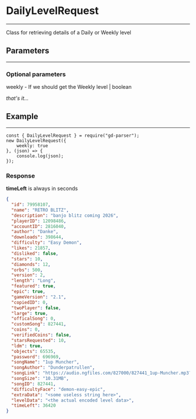 # DailyLevelRequest

---
Class for retrieving details of a Daily or Weekly level

## Parameters

---
### Optional parameters
weekly - If we should get the Weekly level | boolean

*that's it...*

## Example

---
```JS
const { DailyLevelRequest } = require("gd-parser");
new DailyLevelRequest({
    weekly: true
}, (json) => {
    console.log(json);
});
```
### Response

**timeLeft** is always in seconds
```JSON
{
  "id": 79958107,
  "name": "RETRO BLITZ",
  "description": "banjo blitz coming 2026",
  "playerID": 12098486,
  "accountID": 2816040,
  "author": "Danke",
  "downloads": 398644,
  "difficulty": "Easy Demon",
  "likes": 21857,
  "disliked": false,
  "stars": 10,
  "diamonds": 12,
  "orbs": 500,
  "version": 2,
  "length": "Long",
  "featured": true,
  "epic": true,
  "gameVersion": "2.1",
  "copiedID": 0,
  "twoPlayer": false,
  "large": true,
  "officalSong": 0,
  "customSong": 827441,
  "coins": 0,
  "verifiedCoins": false,
  "starsRequested": 10,
  "ldm": true,
  "objects": 65535,
  "password": 696969,
  "songName": "1up Muncher",
  "songAuthor": "Dunderpatrullen",
  "songLink": "https://audio.ngfiles.com/827000/827441_1up-Muncher.mp3?f1539078559",
  "songSize": "10.31MB",
  "songID": 827441,
  "difficultyFace": "demon-easy-epic",
  "extraData": "<some useless string here>",
  "levelData": "<the actual encoded level data>",
  "timeLeft": 36420
}
```
